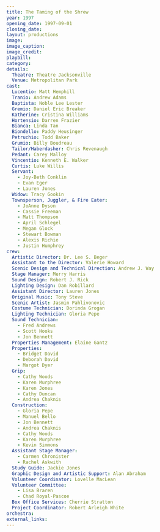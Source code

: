 ```yaml
---
title: The Taming of the Shrew
year: 1997
opening_date: 1997-09-01
closing_date: 
layout: productions
image:
image_caption:
image_credit:
playbill: 
category: 
details:
  Theatre: Theatre Jacksonville
  Venue: Metropolitan Park
cast:
  Lucentio: Matt Hemphill
  Tranio: Andrew Adams
  Baptista: Noble Lee Lester
  Gremio: Daniel Eric Breaker
  Katherine: Cristina Williams
  Hortensio: Darren Frazier
  Bianca: Linda Tan
  Biondello: Paddy Heusinger
  Petruchio: Todd Baker
  Grumio: Billy Boudreau
  Tailor/Haberdasher: Chris Revenaugh
  Pedant: Carey Malloy
  Vincentio: Kenneth E. Walker
  Curtis: Luke Willis
  Servant:
    - Joy-Beth Conklin
    - Evan Eger
    - Lauren Jones
  Widow: Tracy Gookin
  Townsperson, Juggler, & Fire Eater:
    - JoAnne Dyson
    - Cassie Freeman
    - Matt Thompson
    - April Schlegel
    - Megan Glock
    - Stewart Bowman
    - Alexis Richie
    - Justin Humphrey
crew:
  Artistic Director: Dr. Lee S. Beger
  Assistant to the Director: Valerie Howard
  Scenic Design and Technical Direction: Andrew J. Way
  Stage Manager: Merry Harris
  Sound Design: Robert J. Rick
  Lighting Design: Dan Robillard
  Assistant Director: Lauren Jones
  Original Music: Tony Steve
  Scenic Artist: Jasmin Pahlivonovic
  Costume Technician: Dorinda Grogan
  Lighting Technician: Gloria Pepe
  Sound Technician:
    - Fred Andrews
    - Scott Hooks
    - Jon Bennett
  Properties Management: Elaine Gantz
  Properties:
    - Bridget David
    - Deborah David
    - Margot Dyer
  Grip:
    - Cathy Woods
    - Karen Murphree
    - Karen Jones
    - Cathy Duncan
    - Andrea Chaknis
  Construction:
    - Gloria Pepe
    - Manuel Bello
    - Jon Bennett
    - Andrea Chaknis
    - Cathy Woods
    - Karen Murphree
    - Kevin Simmons
  Assistant Stage Manager:
    - Carmen Chronister
    - Rachel Askwith
  Study Guide: Jackie Jones
  Graphic Design and Artistic Support: Alan Abraham
  Volunteer Coordinator: Lovelle MacLean
  Volunteer Committee:
    - Lisa Braren
    - Chad Royal-Pascoe
  Box Office Services: Cherrie Stratton
  Project Coordinator: Robert Arleigh White
orchestra:
external_links:
---
```

